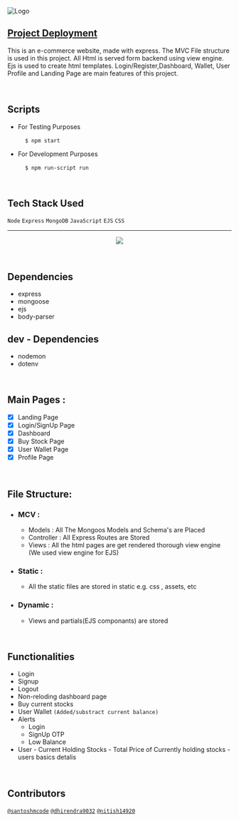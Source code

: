 ![Logo](https://growww-app.herokuapp.com/assets/logo-dark-groww.83f43714.svg)

## [Project Deployment](https://growww-app.herokuapp.com/)

This is an e-commerce website, made with express. The MVC File structure is used in this project. All Html is served form backend using view engine. Ejs is used to create html templates. Login/Register,Dashboard, Wallet, User Profile and Landing Page are main features of this project.

<br>

## Scripts
- For Testing Purposes
  
  <pre> <code> $ npm start </code></pre>

- For Development Purposes
  
  <pre> <code> $ npm run-script run </code></pre>


<br>

## Tech Stack Used

`Node`
`Express`
`MongoDB`
`JavaScript`
`EJS`
`CSS`

<hr>
<p align="center">
  <img src="https://raw.githubusercontent.com/santoshmcode/groww-clone/1c6cbff2b38af22c91d07ef98edd915a0ae8a90c/static/assets/Project%20workflow.svg">
</p>

<br>

## Dependencies
- express
- mongoose
- ejs
- body-parser

## dev - Dependencies
-  nodemon
-  dotenv

<br>

## Main Pages :

-   [x] Landing Page
-   [x] Login/SignUp Page
-   [x] Dashboard
-   [x] Buy Stock Page
-   [x] User Wallet Page
-   [x] Profile Page
  
<br>

## File Structure:

 - ### MCV :
   -  Models : All The Mongoos Models and Schema's are Placed
   -  Controller : All Express Routes are Stored
   -  Views : All the html pages are get rendered thorough view engine (We used view engine for EJS)
-  ### Static : 
   -  All the static files are stored in static e.g. css , assets, etc
-  ### Dynamic :
     - Views and  partials(EJS componants) are stored

<br>

## Functionalities
-   Login
-   Signup
-   Logout
-   Non-reloding dashboard page
-   Buy current stocks
-   User Wallet `(Added/substract current balance)`
 -   Alerts
        -   Login
        -   SignUp OTP
        -   Low Balance
-   User
        -   Current Holding Stocks
        -   Total Price of Currently holding stocks
        -   users basics detalis

<br>

## Contributors

   [`@santoshmcode`](https://www.github.com/santoshmcode)
   [`@dhirendra9032`](https://www.github.com/dhirendra9032)
   [`@nitish14920`](https://www.github.com/nitish14920)
